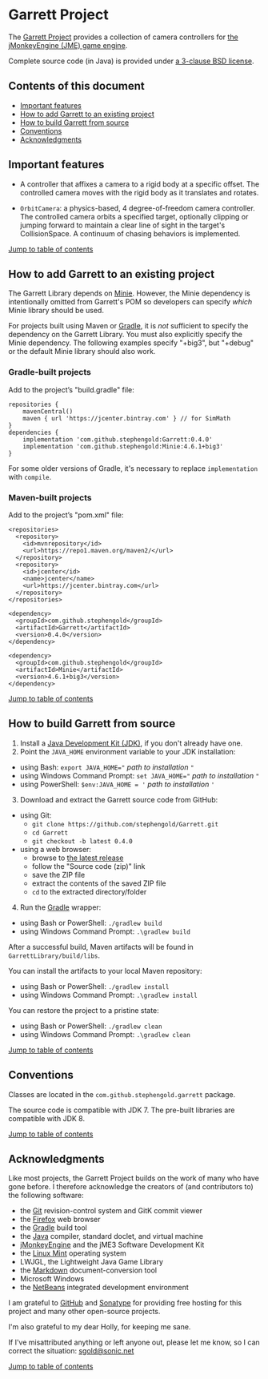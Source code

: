 # Garrett Project

The [Garrett Project][garrett] provides a collection of camera controllers for
[the jMonkeyEngine (JME) game engine][jme].

Complete source code (in Java) is provided under
[a 3-clause BSD license][license].


<a name="toc"></a>

## Contents of this document

+ [Important features](#features)
+ [How to add Garrett to an existing project](#add)
+ [How to build Garrett from source](#build)
+ [Conventions](#conventions)
+ [Acknowledgments](#acks)


<a name="features"></a>

## Important features

 + A controller that affixes a camera to a rigid body at a specific offset.
  The controlled camera moves with the rigid body as it translates and rotates.

 + `OrbitCamera`: a physics-based, 4 degree-of-freedom camera controller.
  The controlled camera orbits a specified target,
  optionally clipping or jumping forward
  to maintain a clear line of sight in the target's CollisionSpace.
  A continuum of chasing behaviors is implemented.

[Jump to table of contents](#toc)


<a name="add"></a>

## How to add Garrett to an existing project

The Garrett Library depends on [Minie].
However, the Minie dependency is intentionally omitted from Garrett's POM
so developers can specify *which* Minie library should be used.

For projects built using Maven or [Gradle], it is *not* sufficient to specify the
dependency on the Garrett Library.
You must also explicitly specify the Minie dependency.
The following examples specify "+big3",
but "+debug" or the default Minie library should also work.

### Gradle-built projects

Add to the project’s "build.gradle" file:

    repositories {
        mavenCentral()
        maven { url 'https://jcenter.bintray.com' } // for SimMath
    }
    dependencies {
        implementation 'com.github.stephengold:Garrett:0.4.0'
        implementation 'com.github.stephengold:Minie:4.6.1+big3'
    }

For some older versions of Gradle,
it's necessary to replace `implementation` with `compile`.

### Maven-built projects

Add to the project’s "pom.xml" file:

    <repositories>
      <repository>
        <id>mvnrepository</id>
        <url>https://repo1.maven.org/maven2/</url>
      </repository>
      <repository>
        <id>jcenter</id>
        <name>jcenter</name>
        <url>https://jcenter.bintray.com</url>
      </repository>
    </repositories>

    <dependency>
      <groupId>com.github.stephengold</groupId>
      <artifactId>Garrett</artifactId>
      <version>0.4.0</version>
    </dependency>

    <dependency>
      <groupId>com.github.stephengold</groupId>
      <artifactId>Minie</artifactId>
      <version>4.6.1+big3</version>
    </dependency>

[Jump to table of contents](#toc)


<a name="build"></a>

## How to build Garrett from source

1. Install a [Java Development Kit (JDK)][openJDK],
   if you don't already have one.
2. Point the `JAVA_HOME` environment variable to your JDK installation:
  + using Bash: `export JAVA_HOME="` *path to installation* `"`
  + using Windows Command Prompt: `set JAVA_HOME="` *path to installation* `"`
  + using PowerShell: `$env:JAVA_HOME = '` *path to installation* `'`
3. Download and extract the Garrett source code from GitHub:
  + using Git:
    + `git clone https://github.com/stephengold/Garrett.git`
    + `cd Garrett`
    + `git checkout -b latest 0.4.0`
  + using a web browser:
    + browse to [the latest release][latest]
    + follow the "Source code (zip)" link
    + save the ZIP file
    + extract the contents of the saved ZIP file
    + `cd` to the extracted directory/folder
4. Run the [Gradle] wrapper:
  + using Bash or PowerShell: `./gradlew build`
  + using Windows Command Prompt: `.\gradlew build`

After a successful build,
Maven artifacts will be found in `GarrettLibrary/build/libs`.

You can install the artifacts to your local Maven repository:
+ using Bash or PowerShell: `./gradlew install`
+ using Windows Command Prompt: `.\gradlew install`

You can restore the project to a pristine state:
+ using Bash or PowerShell: `./gradlew clean`
+ using Windows Command Prompt: `.\gradlew clean`

[Jump to table of contents](#toc)


<a name="conventions"></a>

## Conventions

Classes are located in the `com.github.stephengold.garrett` package.

The source code is compatible with JDK 7.
The pre-built libraries are compatible with JDK 8.

[Jump to table of contents](#toc)


<a name="acks"></a>

## Acknowledgments

Like most projects, the Garrett Project builds on the work of many who
have gone before.  I therefore acknowledge the creators of (and contributors to)
the following software:

+ the [Git] revision-control system and GitK commit viewer
+ the [Firefox] web browser
+ the [Gradle] build tool
+ the [Java] compiler, standard doclet, and virtual machine
+ [jMonkeyEngine][jme] and the jME3 Software Development Kit
+ the [Linux Mint][mint] operating system
+ LWJGL, the Lightweight Java Game Library
+ the [Markdown] document-conversion tool
+ Microsoft Windows
+ the [NetBeans] integrated development environment

I am grateful to [GitHub] and [Sonatype]
for providing free hosting for this project
and many other open-source projects.

I'm also grateful to my dear Holly, for keeping me sane.

If I've misattributed anything or left anyone out, please let me know, so I can
correct the situation: sgold@sonic.net

[Jump to table of contents](#toc)


[ant]: https://ant.apache.org "Apache Ant Project"
[bsd3]: https://opensource.org/licenses/BSD-3-Clause "3-Clause BSD License"
[firefox]: https://www.mozilla.org/en-US/firefox "Firefox"
[garrett]: https://github.com/stephengold/Garrett "Garrett Project"
[git]: https://git-scm.com "Git"
[github]: https://github.com "GitHub"
[gradle]: https://gradle.org "Gradle Project"
[java]: https://java.com "Java"
[jme]: https://jmonkeyengine.org  "jMonkeyEngine Project"
[latest]: https://github.com/stephengold/Garrett/releases/latest "latest release"
[license]: https://github.com/stephengold/Garrett/blob/master/LICENSE "Garrett license"
[markdown]: https://daringfireball.net/projects/markdown "Markdown Project"
[minie]: https://github.com/stephengold/Minie "Minie Project"
[mint]: https://linuxmint.com "Linux Mint Project"
[netbeans]: https://netbeans.org "NetBeans Project"
[openJDK]: https://openjdk.java.net "OpenJDK Project"
[sonatype]: https://www.sonatype.com "Sonatype"
[utilities]: https://github.com/stephengold/jme3-utilities "Jme3-utilities Project"
